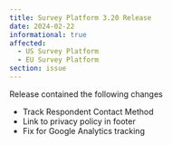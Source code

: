 ```yaml
---
title: Survey Platform 3.20 Release
date: 2024-02-22
informational: true
affected:
  - US Survey Platform
  - EU Survey Platform
section: issue
---
```


Release contained the following changes

- Track Respondent Contact Method
- Link to privacy policy in footer
- Fix for Google Analytics tracking
